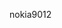 nokia9012

<!---
Noki21a340222232/Noki21a340222232 is a ✨ special ✨ repository because its `README.md` (this file) appears on your GitHub profile.
You can click the Preview link to take a look at your changes.
--->
